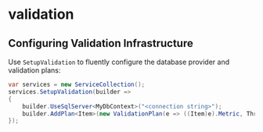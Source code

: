# validation

## Configuring Validation Infrastructure

Use `SetupValidation` to fluently configure the database provider and validation plans:

```csharp
var services = new ServiceCollection();
services.SetupValidation(builder =>
{
    builder.UseSqlServer<MyDbContext>("<connection string>");
    builder.AddPlan<Item>(new ValidationPlan(e => ((Item)e).Metric, ThresholdType.PercentChange, 0.2m));
});
```